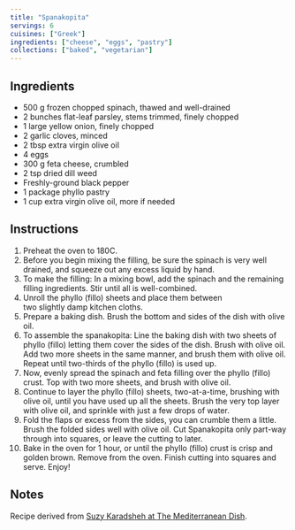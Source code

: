 ```yaml
---
title: "Spanakopita"
servings: 6
cuisines: ["Greek"]
ingredients: ["cheese", "eggs", "pastry"]
collections: ["baked", "vegetarian"]
---
```


## Ingredients

- 500 g frozen chopped spinach, thawed and well-drained
- 2 bunches flat-leaf parsley, stems trimmed, finely chopped
- 1 large yellow onion, finely chopped
- 2 garlic cloves, minced
- 2 tbsp extra virgin olive oil
- 4 eggs
- 300 g feta cheese, crumbled
- 2 tsp dried dill weed
- Freshly-ground black pepper
- 1 package phyllo pastry
- 1 cup extra virgin olive oil, more if needed

## Instructions

1. Preheat the oven to 180C.
2. Before you begin mixing the filling, be sure the spinach is very well drained, and squeeze out any excess liquid by hand.
3. To make the filling: In a mixing bowl, add the spinach and the remaining filling ingredients. Stir until all is well-combined.
4. Unroll the phyllo (fillo) sheets and place them between two slightly damp kitchen cloths.
5. Prepare a baking dish. Brush the bottom and sides of the dish with olive oil.
6. To assemble the spanakopita: Line the baking dish with two sheets of phyllo (fillo) letting them cover the sides of the dish. Brush with olive oil. Add two more sheets in the same manner, and brush them with olive oil. Repeat until two-thirds of the phyllo (fillo) is used up.
7. Now, evenly spread the spinach and feta filling over the phyllo (fillo) crust. Top with two more sheets, and brush with olive oil.
8. Continue to layer the phyllo (fillo) sheets, two-at-a-time, brushing with olive oil, until you have used up all the sheets. Brush the very top layer with olive oil, and sprinkle with just a few drops of water.
9. Fold the flaps or excess from the sides, you can crumble them a little. Brush the folded sides well with olive oil. Cut Spanakopita only part-way through into squares, or leave the cutting to later.
10. Bake in the oven for 1 hour, or until the phyllo (fillo) crust is crisp and golden brown. Remove from the oven. Finish cutting into squares and serve. Enjoy!

## Notes

Recipe derived from [Suzy Karadsheh at The Mediterranean Dish](https://www.themediterraneandish.com/spanakopita-recipe-greek-spinach-pie/).
